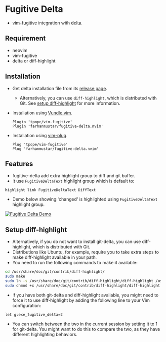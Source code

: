 # Fugitive Delta
* [vim-fugitive](https://github.com/tpope/vim-fugitive) integration with [delta](https://github.com/dandavison/delta).

## Requirement
* neovim
* vim-fugitive
* delta or diff-highlight

## Installation
* Get delta installation file from its [release page](https://github.com/dandavison/delta/releases).
    * Alternatively, you can use `diff-highlight`, which is distributed with Git. See [setup diff-highlight](#setup-diff-highlight) for more information.
* Installation using [Vundle.vim](https://github.com/VundleVim/Vundle.vim).
  ```vim
  Plugin 'tpope/vim-fugitive'
  Plugin 'farhanmustar/fugitive-delta.nvim'
  ```

* Installation using [vim-plug](https://github.com/junegunn/vim-plug).
  ```vim
  Plug 'tpope/vim-fugitive'
  Plug 'farhanmustar/fugitive-delta.nvim'
  ```

## Features
* fugitive-delta add extra highlight group to diff and git buffer.
* It use `FugitiveDeltaText` highlight group which is default to:
```vim
highlight link FugitiveDeltaText DiffText
```
* Demo below showing 'changed' is highlighted using `FugitiveDeltaText` highlight group.

[![Fugitive Delta Demo](https://github.com/farhanmustar/fugitive-delta.nvim/wiki/youtube.png)](https://www.youtube.com/watch?v=bLg0WqNUX5Y "Fugitive Delta Demo")


## Setup diff-highlight
* Alternatively, if you do not want to install git-delta, you can use diff-highlight, which is distributed with Git.
* Distributions like Ubuntu, for example, require you to take extra steps to make diff-highlight available in your path.
* You need to run the following commands to make it available:
```bash
cd /usr/share/doc/git/contrib/diff-highlight/
sudo make
sudo ln -s /usr/share/doc/git/contrib/diff-highlight/diff-highlight /usr/local/bin/diff-highlight
sudo chmod +x /usr/share/doc/git/contrib/diff-highlight/diff-highlight
```

* If you have both git-delta and diff-highlight available, you might need to force it to use diff-highlight by adding the following line to your Vim configuration:
```vim
let g:exe_fugitive_delta=2
```
* You can switch between the two in the current session by setting it to 1 for git-delta. You might want to do this to compare the two, as they have different highlighting behaviors.
